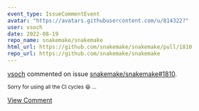 ```yaml
---
event_type: IssueCommentEvent
avatar: "https://avatars.githubusercontent.com/u/814322?"
user: vsoch
date: 2022-08-19
repo_name: snakemake/snakemake
html_url: https://github.com/snakemake/snakemake/pull/1810
repo_url: https://github.com/snakemake/snakemake
---
```


<a href='https://github.com/vsoch' target='_blank'>vsoch</a> commented on issue <a href='https://github.com/snakemake/snakemake/pull/1810' target='_blank'>snakemake/snakemake#1810</a>.

<small>Sorry for using all the CI cycles :laughing: ...</small>

<a href='https://github.com/snakemake/snakemake/pull/1810' target='_blank'>View Comment</a>